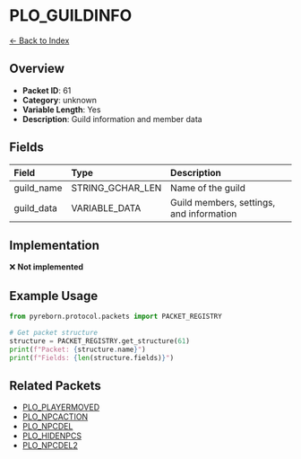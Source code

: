 # PLO_GUILDINFO

[← Back to Index](../index.md)

## Overview

- **Packet ID**: 61
- **Category**: unknown
- **Variable Length**: Yes
- **Description**: Guild information and member data

## Fields

| Field | Type | Description |
|:------|:-----|:------------|
| guild_name | STRING_GCHAR_LEN | Name of the guild |
| guild_data | VARIABLE_DATA | Guild members, settings, and information |

## Implementation

❌ **Not implemented**

## Example Usage

```python
from pyreborn.protocol.packets import PACKET_REGISTRY

# Get packet structure
structure = PACKET_REGISTRY.get_structure(61)
print(f"Packet: {structure.name}")
print(f"Fields: {len(structure.fields)}")
```

## Related Packets

- [PLO_PLAYERMOVED](PLO_PLAYERMOVED.md)
- [PLO_NPCACTION](PLO_NPCACTION.md)
- [PLO_NPCDEL](PLO_NPCDEL.md)
- [PLO_HIDENPCS](PLO_HIDENPCS.md)
- [PLO_NPCDEL2](PLO_NPCDEL2.md)
